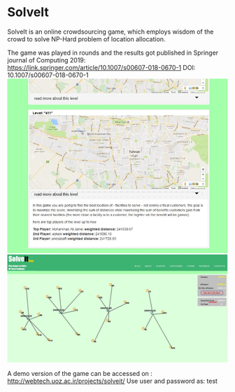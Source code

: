 # SolveIt
SolveIt is an online crowdsourcing game, which employs wisdom of the crowd to solve NP-Hard problem of location allocation.

The game was played in rounds and the results got published in Springer journal of Computing 2019:
https://link.springer.com/article/10.1007/s00607-018-0670-1
DOI: 10.1007/s00607-018-0670-1
![plot](./images/1.JPG)
![plot](./images/2.JPG)

A demo version of the game can be accessed on : http://webtech.uoz.ac.ir/projects/solveit/
Use user and password as: test
